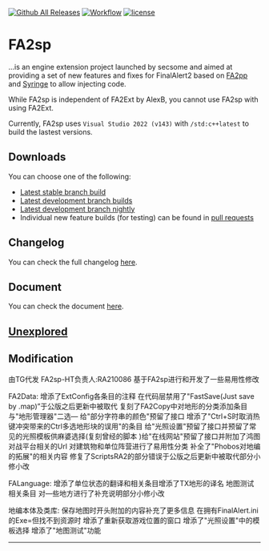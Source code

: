 [![Github All Releases](https://img.shields.io/github/downloads/secsome/FA2sp/total.svg)](https://github.com/secsome/FA2sp/releases)
[![Workflow](https://img.shields.io/github/workflow/status/secsome/FA2sp/Nightly%20Build.svg)](https://github.com/secsome/FA2sp/actions)
[![license](https://img.shields.io/github/license/secsome/FA2sp.svg)](https://www.gnu.org/licenses/agpl-3.0.en.html)

# FA2sp
...is an engine extension project launched by secsome and aimed at providing a set of new features and fixes for FinalAlert2 based on [FA2pp](https://github.com/secsome/FA2pp) and [Syringe](https://github.com/Ares-Developers/Syringe) to allow injecting code.

While FA2sp is independent of FA2Ext by AlexB, you cannot use FA2sp with using FA2Ext.

Currently, FA2sp uses `Visual Studio 2022 (v143)` with `/std:c++latest` to build the lastest versions.

Downloads
---------

You can choose one of the following:
- [Latest stable branch build](https://github.com/secsome/FA2sp/releases/latest)
- [Latest development branch builds](https://github.com/secsome/FA2sp/releases)
- [Latest development branch nightly](https://nightly.link/secsome/FA2sp/blob/develop/.github/workflows/nightly.yml)
- Individual new feature builds (for testing) can be found in [pull requests](https://github.com/secsome/FA2sp/pulls)

Changelog
---------

You can check the full changelog [here](https://github.com/secsome/FA2sp/blob/master/CHANGELOG.md).

Document
---------

You can check the document [here](https://github.com/secsome/FA2sp/blob/master/DOCUMENT.md).

[Unexplored](https://github.com/secsome/FA2sp/blob/master/UNEXPLORED.md)
---------

Modification
---------

由TG代发 FA2sp-HT负责人:RA210086
基于FA2sp进行和开发了一些易用性修改

FA2Data:
增添了ExtConfig各条目的注释
在代码层禁用了"FastSave(Just save by .map)”于公版之后更新中被取代
复刻了FA2Copy中对地形的分类添加条目与"地形管理器"二选—
给"部分字符串的颜色"预留了接口
增添了"Ctrl+S时取消热键冲突带来的Ctrl多选地形块的误用"的条目
给"光照设置"预留了接口并预留了常见的光照模板供麻婆选择(复刻曾经的脚本
)给"在线网站"预留了接口并附加了鸿图对战平台相关的Url
对建筑物和单位阵营进行了易用性分类
补全了"Phobos对地编的拓展"的相关内容
修复了ScriptsRA2的部分错误于公版之后更新中被取代部分小修小改

FALanguage:
增添了单位状态的翻译和相关条目增添了TX地形的译名
地图测试相关条目
对—些地方进行了补充说明部分小修小改

地编本体及类库:
保存地图时开头附加的内容补充了更多信息
在拥有FinalAlert.ini的Exe=但找不到资源时
增添了重新获取游戏位置的窗口
增添了"光照设置"中的模板选择
增添了"地图测试"功能

---------
